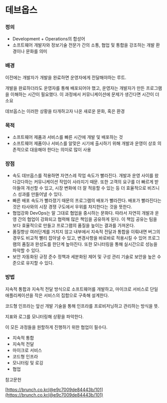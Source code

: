 # 데브옵스

### 정의

- Development + Operations의 합성어
- 소프트웨어 개발자와 정보기술 전문가 간의 소통, 협업 및 통합을 강조하는 개발 환경이나 문화를 의미

### 배경

이전에는 개발자가 개발을 완료하면 운영자에게 전달해야하는 루트. 

개발을 완료하더라도 운영자를 통해 배포되어야 했고, 운영자는 개발자가 만든 프로그램을 이해하는 시간이 필요했다. 이 과정에서 커뮤니케이션에 문제가 생긴다면 시간이 더 소요

데브옵스는 이러한 상황을 타개하고자 나온 새로운 문화, 혹은 환경

### 목적

- 소프트웨어 제품과 서비스를 빠른 시간에 개발 및 배포하는 것
- 소프트웨어 제품이나 서비스를 알맞은 시기에 출시하기 위해 개발과 운영이 상호 의존적으로 대응해야 한다는 의미로 많이 사용

### 장점

- 속도
데브옵스를 적용하면 자연스레 작업 속도가 빨라진다. 개발과 운영 사이를 왔다갔다하는 커뮤니케이션 작업이 사라지기 때문. 또한 고객의 요구를 더 빠르게 받아들여 개선할 수 있고, 시장 변화에 더 잘 적응할 수 있는 등 더 효율적으로 비즈니스 성과를 만들어낼 수 있다.
- 빠른 배포
속도가 빨라졌기 때문의 프로그램의 배포가 빨라잔다. 배포가 빨라진다는 것은 타사와의 시장 경쟁 구도에서 우위를 차지한다는 것을 뜻한다.
- 협업강화
DevOps는 말 그대로 협업을 중시하는 문화다. 따라서 자연히 개발과 운영 간의 협업이 강화되고 협력해 많은 책임을 공유하게 된다.  이 책임 공유는 팀을 보다 효율적으로 만들고 프로그램의 품질을 높이는 결과를 가져온다.
- 품질향상
여러단계를 거치지 않고 내부에서 지속적 전달과 통합을 이뤄내면 버그의 경우도 비교적 빨리 잡아낼 수 있고, 변경사항을 바로바로 적용시킬 수 있어 프로그램의 품질과 완성도를 한단계 높아진다. 또한 모니터링을 통해 실시간으로 성능을 파악할 수 있다.
- 보안
자동화된 규정 준수 정책과 세분화된 제어 및 구성 관리 기술로 보안을 높은 수준으로 유지할 수 있다.

### 방법

지속적 통합과 지속적 전달 방식으로 소프트웨어를 개발하고, 마이크로 서비스로 단일 애플리케이션을 작은 서비스의 집합으로 구축해 설계한다. 

코드형 인프라는 앞선 개발 기술을 통해 인프라를 프로비저닝하고 관리하는 방식을 뜻. 

지표와 로그를 모니터링해 상황을 파악한다. 

이 모든 과정들을 원할하게 진행하기 위한 협업이 필수다.

- 지속적 통합
- 지속적 전달
- 마이크로 서비스
- 코드형 인프라
- 모니터링 및 로깅
- 협업

참고문헌

[https://brunch.co.kr/@e9c7009de84443b/101](https://brunch.co.kr/@e9c7009de84443b/101)
